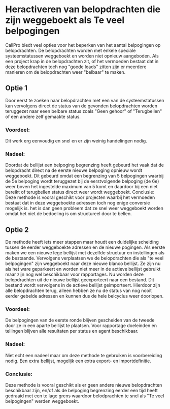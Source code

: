 # Heractiveren van belopdrachten die zijn weggeboekt als Te veel belpogingen

CallPro biedt veel opties voor het beperken van het aantal belpogingen op belopdrachten. De belopdrachten worden met enkele speciale systeemstatussen weggeboekt en worden niet opnieuw aangeboden. Als een project krap in de belopdrachten zit, of het vermoeden bestaat dat in deze belopdrachten toch nog "goede leads" zitten zijn er meerdere manieren om de belopdrachten weer "belbaar" te maken.

## Optie 1
Door eerst te zoeken naar belopdrachten met een van de systeemstatussen kan vervolgens direct de status van de gevonden belopdrachten worden teruggezet naar eeen belbare status zoals "Geen gehoor" of "Terugbellen" of een andere zelf gemaakte status.
### Voordeel:
Dit werk erg eenvoudig en snel en er zijn weinig handelingen nodig.
### Nadeel:
Doordat de bellijst een belpoging begrenzing heeft gebeurd het vaak dat de belopdracht direct na de eerste nieuwe belpoging opnieuw wordt weggeboekt. Dit gebeurd omdat een begrenzing van 5 belpogingen waarbij de 5e belpoging wordt teruggezet bij de eerstvolgende belpoging (de 6e) weer boven het ingestelde maximum van 5 komt en daardoor bij een niet bereikt of terugbellen status direct weer wordt weggeboekt.
Conclusie: Deze methode is vooral geschikt voor projecten waarbij het vermoeden bestaat dat in deze weggeboekte adressen toch nog enige conversie mogelijk is. het is dan geen probleem dat ze snel weer weggeboekt worden omdat het niet de bedoeling is om structureel  door te bellen.

## Optie 2
De methode heeft iets meer stappen maar houdt een duidelijke scheiding tussen de eerder weggeboekte adressen en de nieuwe pogingen.
Als eerste maken we een nieuwe lege bellijst met dezelfde structuur en instellingen als de bestaande.
Vervolgens verplaatsen we de belopdrachten die als "te veel belpogingen" zijn weggeboekt naar deze nieuwe blanco bellijst. Ze zijn nu als het ware geparkeert en worden niet meer in de actieve bellijst gebruikt maar zijn nog wel beschikbaar voor rapportages.
Nu worden deze belopdrachten uit de nieuwe bellijst geexporteert naar een bestand. 
Dit bestand wordt vervolgens in de actieve bellijst geimporteert. Hierdoor zijn alle belopdrachten terug, alleen hebben ze nu de status van nog nooit eerder gebelde adressen en kunnen dus de hele belcyclus weer doorlopen.
### Voordeel:
De belpogingen van de eerste ronde blijven gescheiden van de tweede door ze in een aparte bellijst te plaatsen. Voor rapportage doeleinden en tellingen blijven alle resultaten per status en agent beschikbaar.
### Nadeel:
Niet echt een nadeel maar om deze methode te gebruiken is voorbereiding nodig. Een extra bellijst, mogelijk een extra export- en importdefinitie. 
### Conclusie: 
Deze methode is vooral geschikt als er geen andere nieuwe belopdrachten beschikbaar zijn, en/of als de belpoging begrenzing eerder een tijd heeft gedraaid met een te lage grens waardoor belodprachten te snel als "Te veel belpogingen" werden weggeboekt.

